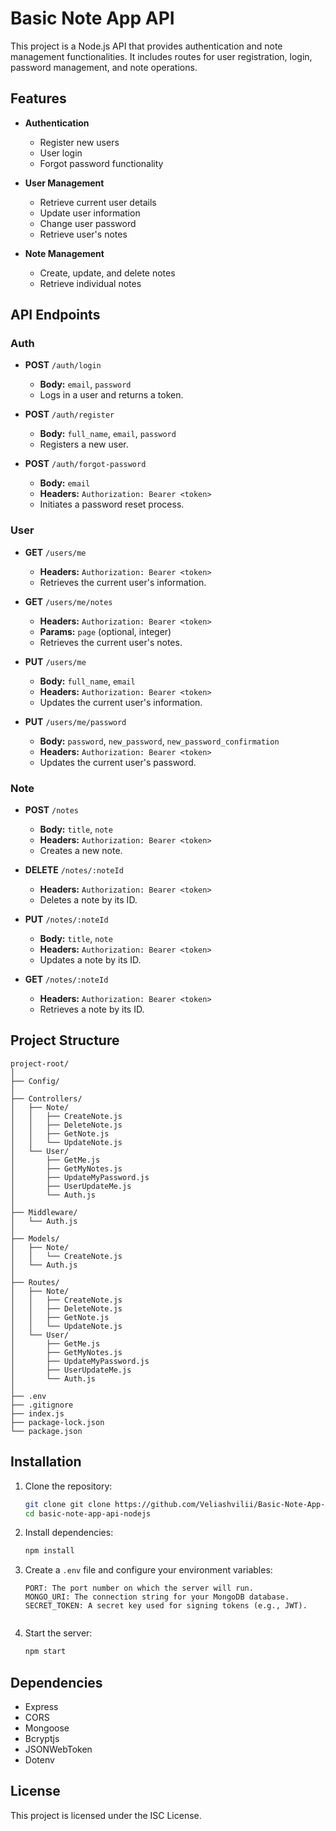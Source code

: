 # Basic Note App API

This project is a Node.js API that provides authentication and note management functionalities. It includes routes for user registration, login, password management, and note operations.

## Features

- **Authentication**
  - Register new users
  - User login
  - Forgot password functionality

- **User Management**
  - Retrieve current user details
  - Update user information
  - Change user password
  - Retrieve user's notes

- **Note Management**
  - Create, update, and delete notes
  - Retrieve individual notes

## API Endpoints

### Auth

- **POST** `/auth/login`
  - **Body:** `email`, `password`
  - Logs in a user and returns a token.

- **POST** `/auth/register`
  - **Body:** `full_name`, `email`, `password`
  - Registers a new user.

- **POST** `/auth/forgot-password`
  - **Body:** `email`
  - **Headers:** `Authorization: Bearer <token>`
  - Initiates a password reset process.

### User

- **GET** `/users/me`
  - **Headers:** `Authorization: Bearer <token>`
  - Retrieves the current user's information.

- **GET** `/users/me/notes`
  - **Headers:** `Authorization: Bearer <token>`
  - **Params:** `page` (optional, integer)
  - Retrieves the current user's notes.

- **PUT** `/users/me`
  - **Body:** `full_name`, `email`
  - **Headers:** `Authorization: Bearer <token>`
  - Updates the current user's information.

- **PUT** `/users/me/password`
  - **Body:** `password`, `new_password`, `new_password_confirmation`
  - **Headers:** `Authorization: Bearer <token>`
  - Updates the current user's password.

### Note

- **POST** `/notes`
  - **Body:** `title`, `note`
  - **Headers:** `Authorization: Bearer <token>`
  - Creates a new note.

- **DELETE** `/notes/:noteId`
  - **Headers:** `Authorization: Bearer <token>`
  - Deletes a note by its ID.

- **PUT** `/notes/:noteId`
  - **Body:** `title`, `note`
  - **Headers:** `Authorization: Bearer <token>`
  - Updates a note by its ID.

- **GET** `/notes/:noteId`
  - **Headers:** `Authorization: Bearer <token>`
  - Retrieves a note by its ID.

## Project Structure

```
project-root/
│
├── Config/
│
├── Controllers/
│   ├── Note/
│   │   ├── CreateNote.js
│   │   ├── DeleteNote.js
│   │   ├── GetNote.js
│   │   └── UpdateNote.js
│   └── User/
│       ├── GetMe.js
│       ├── GetMyNotes.js
│       ├── UpdateMyPassword.js
│       ├── UserUpdateMe.js
│       └── Auth.js
│
├── Middleware/
│   └── Auth.js
│
├── Models/
│   ├── Note/
│   │   └── CreateNote.js
│   └── Auth.js
│
├── Routes/
│   ├── Note/
│   │   ├── CreateNote.js
│   │   ├── DeleteNote.js
│   │   ├── GetNote.js
│   │   └── UpdateNote.js
│   └── User/
│       ├── GetMe.js
│       ├── GetMyNotes.js
│       ├── UpdateMyPassword.js
│       ├── UserUpdateMe.js
│       └── Auth.js
│
├── .env
├── .gitignore
├── index.js
├── package-lock.json
└── package.json
```

## Installation

1. Clone the repository:

   ```bash
   git clone git clone https://github.com/Veliashvilii/Basic-Note-App-API-NodeJS.git
   cd basic-note-app-api-nodejs
   ```

2. Install dependencies:

   ```bash
   npm install
   ```

3. Create a `.env` file and configure your environment variables:
   ```plaintext
   PORT: The port number on which the server will run.
   MONGO_URI: The connection string for your MongoDB database.
   SECRET_TOKEN: A secret key used for signing tokens (e.g., JWT).


5. Start the server:

   ```bash
   npm start
   ```

## Dependencies

- Express
- CORS
- Mongoose
- Bcryptjs
- JSONWebToken
- Dotenv

## License

This project is licensed under the ISC License.
